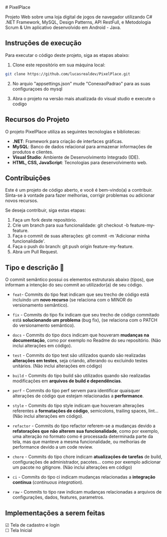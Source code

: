 ﻿﻿# PixelPlace

Projeto Web sobre uma loja digital de jogos de navegador utilizando C# .NET Framework, MySQL, Design Patterns, API RestFull, e Metodologia Scrum & Um aplicativo desenvolvido em Android - Java.

## Instruções de execução

Para executar o código deste projeto, siga as etapas abaixo:

1. Clone este repositório em sua máquina local:

```bash
git clone https://github.com/lucasrealdev/PixelPlace.git
```

2. No arquio "appsettings.json" mude "ConexaoPadrao" para as suas configuraçoes do mysql

3. Abra o projeto na versão mais atualizada do visual studio e execute o codigo

## Recursos do Projeto

O projeto PixelPlace utiliza as seguintes tecnologias e bibliotecas:

* **.NET**: Framework para criação de interfaces gráficas.
* **MySQL**: Banco de dados relacional para armazenar informações de produtos e clientes.
* **Visual Studio**: Ambiente de Desenvolvimento Integrado (IDE).
* **HTML, CSS, JavaScript**: Tecnologias para desenvolvimento web.

## Contribuições

Este é um projeto de código aberto, e você é bem-vindo(a) a contribuir. Sinta-se à vontade para fazer melhorias, corrigir problemas ou adicionar novos recursos.

Se deseja contribuir, siga estas etapas:

1. Faça um fork deste repositório.
2. Crie um branch para sua funcionalidade: git checkout -b feature-my-feature.
3. Faça o commit de suas alterações: git commit -m 'Adicionar minha funcionalidade'.
4. Faça o push do branch: git push origin feature-my-feature.
5. Abra um Pull Request.

## Tipo e descrição 🦄

O commit semântico possui os elementos estruturais abaixo (tipos), que informam a intenção do seu commit ao utilizador(a) de seu código.

- `feat`- Commits do tipo feat indicam que seu trecho de código está incluindo um **novo recurso** (se relaciona com o MINOR do versionamento semântico).

- `fix` - Commits do tipo fix indicam que seu trecho de código commitado está **solucionando um problema** (bug fix), (se relaciona com o PATCH do versionamento semântico).

- `docs` - Commits do tipo docs indicam que houveram **mudanças na documentação**, como por exemplo no Readme do seu repositório. (Não inclui alterações em código).

- `test` - Commits do tipo test são utilizados quando são realizadas **alterações em testes**, seja criando, alterando ou excluindo testes unitários. (Não inclui alterações em código)

- `build` - Commits do tipo build são utilizados quando são realizadas modificações em **arquivos de build e dependências**.

- `perf` - Commits do tipo perf servem para identificar quaisquer alterações de código que estejam relacionadas a **performance**.

- `style` - Commits do tipo style indicam que houveram alterações referentes a **formatações de código**, semicolons, trailing spaces, lint... (Não inclui alterações em código).

- `refactor` - Commits do tipo refactor referem-se a mudanças devido a **refatorações que não alterem sua funcionalidade**, como por exemplo, uma alteração no formato como é processada determinada parte da tela, mas que manteve a mesma funcionalidade, ou melhorias de performance devido a um code review.

- `chore` - Commits do tipo chore indicam **atualizações de tarefas** de build, configurações de administrador, pacotes... como por exemplo adicionar um pacote no gitignore. (Não inclui alterações em código)

- `ci` - Commits do tipo ci indicam mudanças relacionadas a **integração contínua** (_continuous integration_).

- `raw` - Commits to tipo raw indicam mudanças relacionadas a arquivos de configurações, dados, features, parametros.
  
## Implementações a serem feitas

&#9745; Tela de cadastro e login<br>
&#x2610; Tela Inicial<br>